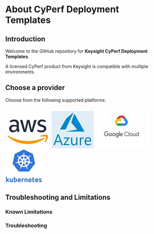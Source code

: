 # About CyPerf Deployment Templates
## Introduction
Welcome to the GitHub repository for **Keysight CyPerf Deployment Templates**. 

A licensed CyPerf product from Keysight is compatible with multiple environments.



## Choose a provider

Choose from the following supported platforms:

[![aws](images/aws.jpg)](deployment/aws)   [![azure](images/azure.jpg)](deployment/azure)   [![GCP](images/GCP.jpg)](deployment/gcp)   [![kubernetes](images/kubernetes.jpg)](deployment/k8s)




## Troubleshooting and Limitations

### Known Limitations

### Troubleshooting


